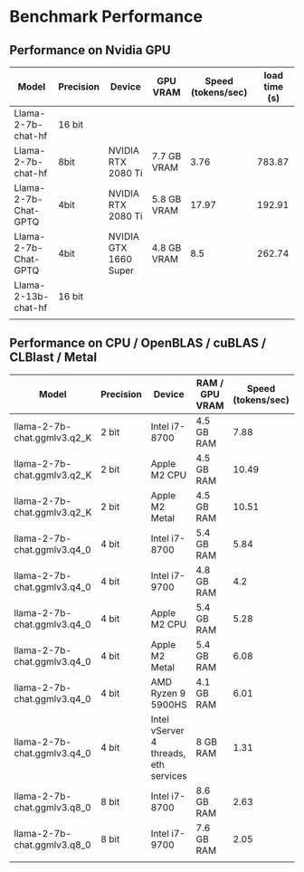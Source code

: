 # Benchmark Performance

## Performance on Nvidia GPU

| Model                             | Precision | Device | GPU VRAM | Speed (tokens/sec) | load time (s) |
| --------------------------------- | --------- | ---------- | ---------------------- | ---------------- | ---------------- |
| Llama-2-7b-chat-hf | 16 bit |  |  |              |              |
| Llama-2-7b-chat-hf          |   8bit   | NVIDIA RTX 2080 Ti    | 7.7 GB VRAM | 3.76 | 783.87 |
| Llama-2-7b-Chat-GPTQ        |   4bit   | NVIDIA RTX 2080 Ti    | 5.8 GB VRAM | 17.97 | 192.91 |
| Llama-2-7b-Chat-GPTQ        |   4bit   | NVIDIA GTX 1660 Super | 4.8 GB VRAM | 8.5   | 262.74        |
| Llama-2-13b-chat-hf               |   16 bit   |  |                  |                  |                  |
|  |  | |  | | |

## Performance on CPU / OpenBLAS / cuBLAS / CLBlast / Metal

| Model                             | Precision | Device | RAM / GPU VRAM | Speed (tokens/sec) | load time (s) |
| --------------------------------- | --------- | ---------- | ---------------------- | ---------------- | ---------------- |
| llama-2-7b-chat.ggmlv3.q2_K | 2 bit     | Intel i7-8700 | 4.5 GB RAM     | 7.88               | 31.90         |
| llama-2-7b-chat.ggmlv3.q2_K | 2 bit | Apple M2 CPU | 4.5 GB RAM | 10.49 | 0.14 |
| llama-2-7b-chat.ggmlv3.q2_K | 2 bit | Apple M2 Metal | 4.5 GB RAM | 10.51 | 0.64 |
| llama-2-7b-chat.ggmlv3.q4_0 | 4 bit     | Intel i7-8700 | 5.4 GB RAM     | 5.84               | 178.84 |
| llama-2-7b-chat.ggmlv3.q4_0 | 4 bit     | Intel i7-9700 | 4.8 GB RAM   | 4.2                 | 87.9        |
| llama-2-7b-chat.ggmlv3.q4_0 | 4 bit     | Apple M2 CPU | 5.4 GB RAM | 5.28 | 0.20 |
| llama-2-7b-chat.ggmlv3.q4_0 | 4 bit | Apple M2 Metal | 5.4 GB RAM | 6.08 | 1.88 |
| llama-2-7b-chat.ggmlv3.q4_0 | 4 bit | AMD Ryzen 9 5900HS | 4.1 GB RAM | 6.01 | 0.15 |
| llama-2-7b-chat.ggmlv3.q4_0 | 4 bit | Intel vServer 4 threads, eth services | 8 GB RAM | 1.31 | 0.5
| llama-2-7b-chat.ggmlv3.q8_0 | 8 bit | Intel i7-8700 | 8.6 GB RAM | 2.63 | 336.57 |
| llama-2-7b-chat.ggmlv3.q8_0 | 8 bit     | Intel i7-9700 | 7.6 GB RAM   | 2.05              | 302.9    |
|  |  |  |  |  |  |

